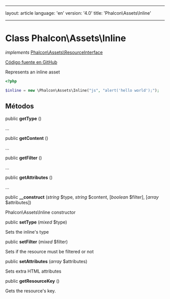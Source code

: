 * * *

layout: article language: 'en' version: '4.0' title: 'Phalcon\Assets\Inline'

* * *

# Class **Phalcon\Assets\Inline**

*implements* [Phalcon\Assets\ResourceInterface](Phalcon_Assets_ResourceInterface)

<a href="https://github.com/phalcon/cphalcon/tree/v4.0.0/phalcon/assets/inline.zep" class="btn btn-default btn-sm">Código fuente en GitHub</a>

Represents an inline asset

```php
<?php

$inline = new \Phalcon\Assets\Inline("js", "alert('hello world');");

```

## Métodos

public **getType** ()

...

public **getContent** ()

...

public **getFilter** ()

...

public **getAttributes** ()

...

public **__construct** (*string* $type, *string* $content, [*boolean* $filter], [*array* $attributes])

Phalcon\Assets\Inline constructor

public **setType** (*mixed* $type)

Sets the inline's type

public **setFilter** (*mixed* $filter)

Sets if the resource must be filtered or not

public **setAttributes** (*array* $attributes)

Sets extra HTML attributes

public **getResourceKey** ()

Gets the resource's key.